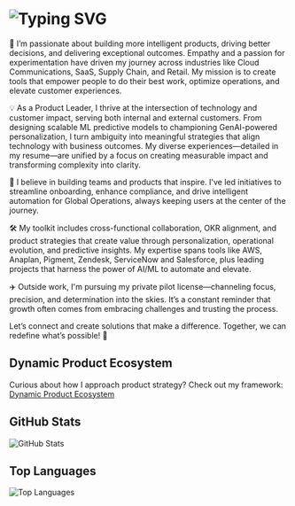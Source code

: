 # ![Typing SVG](https://readme-typing-svg.demolab.com?font=Fira+Code&weight=450&size=30&duration=3000&pause=1000&color=006600&width=435&lines=Hey+there%2C+I'm+Nox+%F0%9F%91%8B)

🚀 I’m passionate about building more intelligent products, driving better decisions, and delivering exceptional outcomes. Empathy and a passion for experimentation have driven my journey across industries like Cloud Communications, SaaS, Supply Chain, and Retail. My mission is to create tools that empower people to do their best work, optimize operations, and elevate customer experiences. 

💡 As a Product Leader, I thrive at the intersection of technology and customer impact, serving both internal and external customers. From designing scalable ML predictive models to championing GenAI-powered personalization, I turn ambiguity into meaningful strategies that align technology with business outcomes. My diverse experiences—detailed in my resume—are unified by a focus on creating measurable impact and transforming complexity into clarity.

🌟 I believe in building teams and products that inspire. I've led initiatives to streamline onboarding, enhance compliance, and drive intelligent automation for Global Operations, always keeping users at the center of the journey.

🛠️ My toolkit includes cross-functional collaboration, OKR alignment, and product strategies that create value through personalization, operational evolution, and predictive insights. My expertise spans tools like AWS, Anaplan, Pigment, Zendesk, ServiceNow and Salesforce, plus leading projects that harness the power of AI/ML to automate and elevate.

✈️ Outside work, I'm pursuing my private pilot license—channeling focus, precision, and determination into the skies. It’s a constant reminder that growth often comes from embracing challenges and trusting the process.

Let’s connect and create solutions that make a difference. Together, we can redefine what’s possible! 🌟

## Dynamic Product Ecosystem
Curious about how I approach product strategy? Check out my framework:
[Dynamic Product Ecosystem](https://github.com/noxvoortella/Dynamic-Product-Ecosystem.git)

## GitHub Stats
![GitHub Stats](https://github-readme-stats.vercel.app/api?username=NoxVoortella&show_icons=true&theme=tokyonight)

## Top Languages
![Top Languages](https://github-readme-stats.vercel.app/api/top-langs/?username=NoxVoortella&layout=compact&theme=radical)

<!--
**noxvoortella/noxvoortella** is a ✨ _special_ ✨ repository because its `README.md` (this file) appears on your GitHub profile.

Here are some ideas to get you started:

- 🔭 I’m currently working on ...
- 🌱 I’m currently learning ...
- 👯 I’m looking to collaborate on ...
- 🤔 I’m looking for help with ...
- 💬 Ask me about ...
- 📫 How to reach me: ...
- 😄 Pronouns: ...
- ⚡ Fun fact: ...
-->
